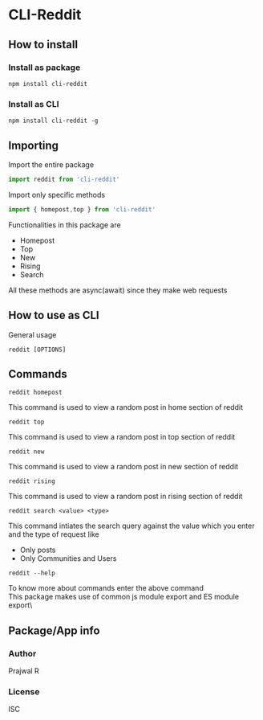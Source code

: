 # CLI-Reddit
## How to install
### Install as package
```
npm install cli-reddit
```
### Install as CLI
```
npm install cli-reddit -g
```
## Importing
Import the entire package
```javascript
import reddit from 'cli-reddit'
```
Import only specific methods
```javascript
import { homepost,top } from 'cli-reddit'
```
Functionalities in this package are
* Homepost
* Top
* New
* Rising
* Search


All these methods are async(await) since they make web requests
## How to use as CLI
General usage
```
reddit [OPTIONS]
```
## Commands
```
reddit homepost
```
This command is used to view a random post in home section of reddit
```
reddit top
```
This command is used to view a random post in top section of reddit
```
reddit new
```
This command is used to view a random post in new section of reddit
```
reddit rising
```
This command is used to view a random post in rising section of reddit
```
reddit search <value> <type>
```
This command intiates the search query against the value which you enter and the type of request like
* Only posts
* Only Communities and Users
```
reddit --help
```
To know more about commands enter the above command\
This package makes use of common js module export and ES module export\
## Package/App info
### Author
Prajwal R
### License
ISC
